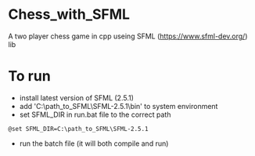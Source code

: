 # Chess_with_SFML
A two player chess game in cpp useing SFML (https://www.sfml-dev.org/) lib
# To run
- install latest version of SFML (2.5.1) 
- add 'C:\path_to_SFML\SFML-2.5.1\bin' to system environment 
- set SFML_DIR in run.bat file to the correct path
```
@set SFML_DIR=C:\path_to_SFML\SFML-2.5.1
```
- run the batch file (it will both compile and run)
